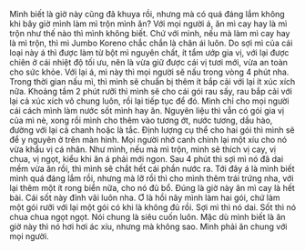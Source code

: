 Mình biết là giờ này cũng đã khuya rồi, nhưng mà có quá đáng lắm không khi bây giờ mình làm mì trộn mình ăn? Với mọi người á, ăn mì cay hay là mì trộn như thế nào thì mình không biết. Chứ với mình, nếu mà làm mì cay hay là mì trộn, thì mì Jumbo Koreno chắc chắn là chân ái luôn. Do sợi mì của cái loại này á thì được làm từ bột mì nguyên chất, ít tẩm ướp gia vị, với lại được chiên ở cái nhiệt độ tối ưu, nên là vừa giữ được cái vị tươi mới, vừa an toàn cho sức khỏe. Với lại á, mì này thì mọi người sẽ nấu trong vòng 4 phút nha. Trong thời gian nấu mì, thì mình sẽ chuẩn bị thêm ít bắp cải với lại ít xúc xích nữa. Khoảng tầm 2 phút rưỡi thì mình sẽ cho cái gói rau sấy, rau bắp cải với lại cả xúc xích vô chung luôn, rồi lại tiếp tục để đó. Mình chỉ cho mọi người cái cách mình làm nước sốt mình hay ăn. Nguyên liệu thì vẫn có gói gia vị của mì nè, xong rồi mình cho thêm vào tương ớt, nước tương, dầu hào, đường với lại cả chanh hoặc là tắc. Định lượng cụ thể cho hai gói thì mình sẽ để y nguyên ở trên màn hình. Mọi người nhớ canh chỉnh lại một xíu cho nó vừa khẩu vị cá nhân. Như mình, nếu mà mì trộn, mình sẽ thích vị cay, vị chua, vị ngọt, kiểu khi ăn á phải mới ngon. Sau 4 phút thì sợi mì nó đã dai mềm vừa ăn rồi, thì mình sẽ chắt hết cái phần nước ra. Tới đây á là mình biết mình quá đáng lắm rồi, nhưng mà lỡ rồi thì cho mình thêm trái trứng nha, với lại thêm một ít rong biển nữa, cho nó đủ bổ. Đúng là giờ này ăn mì cay là hết bài. Cái sốt này đỉnh vãi luôn nha. Ơ là hồi nãy mình làm hai gói, chứ làm một gói rưỡi với lại một gói có khi là không đủ rồi. Sợi mì thì nó dai. Sốt thì nó chua chua ngọt ngọt. Nói chung là siêu cuốn luôn. Mặc dù mình biết là ăn giờ này thì nó hơi hơi ác xíu, nhưng mà không sao. Mình phải ăn chung với mọi người.